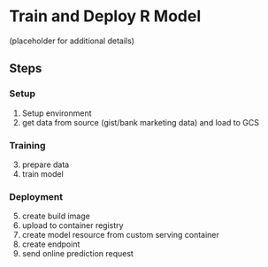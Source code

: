 # Train and Deploy R Model

(placeholder for additional details)


## Steps

### Setup

1. Setup environment 
2. get data from source (gist/bank marketing data) and load to GCS 

### Training

3. prepare data
4. train model 

### Deployment

5. create build image 
6. upload to container registry
7. create model resource from custom serving container 
8. create endpoint 
9. send online prediction request 


